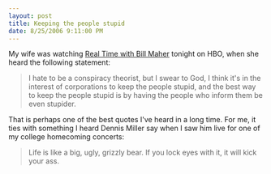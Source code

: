 ```yaml
---
layout: post
title: Keeping the people stupid
date: 8/25/2006 9:11:00 PM
---
```


My wife was watching <u>Real Time with Bill Maher</u> tonight on HBO, when she heard the following statement:

> I hate to be a conspiracy theorist, but I swear to God, I think it's in the interest of corporations to keep the people stupid, and the best way to keep the people stupid is by having the people who inform them be even stupider.

That is perhaps one of the best quotes I've heard in a long time. For me, it ties with something I heard Dennis Miller say when I saw him live for one of my college homecoming concerts:

> Life is like a big, ugly, grizzly bear. If you lock eyes with it, it will kick your ass.
